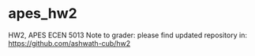 # apes_hw2
HW2, APES ECEN 5013
Note to grader:
please find updated repository in:
https://github.com/ashwath-cub/hw2
